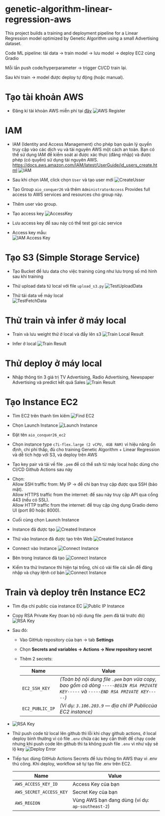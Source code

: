 # genetic-algorithm-linear-regression-aws
This project builds a training and deployment pipeline for a Linear Regression model optimized by Genetic Algorithm using a small Advertising dataset.

Code ML pipeline: tải data → train model → lưu model → deploy EC2 cùng Gradio

Mỗi lần push code/hyperparameter → trigger CI/CD train lại.

Sau khi train → model được deploy tự động (hoặc manual).



# Tạo tài khoản AWS

- Đăng kí tài khoản AWS miễn phí tại [đây](https://signin.aws.amazon.com/signup?request_type=register)
![AWS Register](images/AWS_Register.png)

# IAM
- IAM (Identity and Access Management) cho phép bạn quản lý quyền truy cập vào các dịch vụ và tài nguyên AWS một cách an toàn. Bạn có thể sử dụng IAM để kiểm soát ai được xác thực (đăng nhập) và được phép (có quyền) sử dụng tài nguyên AWS. https://docs.aws.amazon.com/IAM/latest/UserGuide/id_users_create.html
![IAM](images/find_IAM.png)

- Sau khi chọn IAM, click chọn `User` và tạo user mới
![CreateUsser](images/CreateUser.png)
- Tạo Group `aio_conquer26` và thêm `AdministratorAccess` Provides full access to AWS services and resources cho group này.

- Thêm user vào group.

- Tạo access key
![AccessKey](images/IAM_CreateAccessKey.png)
- Lưu access key để sau này có thể test gọi các service
- Access key mẫu:   
![IAM Access Key](images/IAM_AccessKey.png)

# Tạo S3 (Simple Storage Service)
- Tạo Bucket để lưu data cho việc training cũng như lưu trọng số mô hình sau khi training
- Thử upload data từ local với file `upload_s3.py`
![TestUploadData](images/S3_uploaded_data.png)

- Thử tải data về máy local     
![TestFetchData](images/S3_fetchDataLocal.png)



# Thử train và infer ở máy local
- Train và lưu weight thử ở local và đẩy lên s3
![Train Local Result](images/Local_train_result.png)

- Infer ở local
![Train Result](images/Local_infer.png)


# Thử deploy ở máy local
- Nhập thông tin 3 giá trị TV Advertising, Radio Advertising, Newspaper Advertising và predict kết quả Sales
![Train Result](images/Local_Deploy.png)


# Tạo Instance EC2
- Tìm EC2 trên thanh tìm kiêm
![Find EC2](images/find_EC2.png)

- Chọn Launch Instance 
![Launch Instance ](images/EC2_Launch_Instance.png)

- Đặt tên `aio_conquer26_ec2`
- Chọn instance type `c7i-flex.large (2 vCPU, 4GB RAM)` vì hiệu năng ổn định, chi phí thấp, đủ cho training Genetic Algorithm + Linear Regression và dễ tích hợp với S3, và deploy trên AWS
- Tạo key pair và tải về file `.pem` để có thể ssh từ máy local hoặc dùng cho CI/CD Github Actions sau này
- Chọn:     
Allow SSH traffic from: My IP → để chỉ bạn truy cập được qua SSH (bảo mật).     
Allow HTTPS traffic from the internet: để sau này truy cập API qua cổng 443 (nếu có SSL).   
Allow HTTP traffic from the internet: để truy cập ứng dụng Gradio demo UI (port 80 hoặc 8000). 
- Cuối cùng chọn Launch Instance 
- Instance đã được tạo
![Created Instance ](images/EC2_CreatedInstance.png)

- Thử vào Instance đã được tạo trên Web
![Created Instance ](images/EC2_ConnectOnWeb.png)
- Connect vào Instance
![Connect Instance](images/EC2_ConnectOnWeb1.png)
- Bên trong Instance đã tạo
![Connect Instance](images/EC2_InAnInstance.png)
- Kiểm tra thử Instance thì hiện tại trống, chỉ có vài file cài sẵn để đăng nhập và chạy lệnh cơ bản
![Connect Instance](images/EC2_CheckInstance.png)



# Train và deploy trên Instance EC2

- Tìm địa chỉ public của instance EC
![Public IP Instance](images/EC2_PublicIP.png)
- Copy RSA Private Key (toan bộ nội dung file .pem đã tải trước đó)
![RSA Key](images/EC2_RSA_Key.png)

- Sau đó:  
  - Vào GitHub repository của bạn → tab **Settings**
  - Chọn **Secrets and variables → Actions → New repository secret**
  - Thêm 2 secrets:

    | Name           | Value |
    |----------------|--------|
    | `EC2_SSH_KEY`  | *(Toàn bộ nội dung file `.pem` bạn vừa copy, bao gồm cả dòng `-----BEGIN RSA PRIVATE KEY-----` và `-----END RSA PRIVATE KEY-----`)* |
    | `EC2_PUBLIC_IP`| *(Ví dụ: `3.106.203.9` — địa chỉ IP Publiccủa EC2 instance)* |
- ![RSA Key](images/Github_Secrets.png)

- Thử push code từ local lên github thì lỗi khi chạy github actions, ở local deploy bình thường vì có file `.env` chứa các key cần thiết để chạy code nhưng khi push code lên github thì ta không push file `.env` vì như vậy sẽ lộ key
![Deploy Error](images/DeployError.png)
- Tiếp tục dùng GitHub Actions Secrets để lưu thông tin AWS thay vì .env thủ công. Khi deploy, workflow sẽ tự tạo file .env trên EC2.

    | Name | Value |
    |------|--------|
    | `AWS_ACCESS_KEY_ID` | Access Key của bạn |
    | `AWS_SECRET_ACCESS_KEY` | Secret Key của bạn |
    | `AWS_REGION` | Vùng AWS bạn đang dùng (ví dụ: `ap-southeast-2`) |